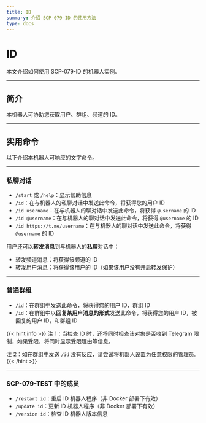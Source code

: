 ```yaml
---
title: ID
summary: 介绍 SCP-079-ID 的使用方法
type: docs
---
```


# ID

本文介绍如何使用 SCP-079-ID 的机器人实例。

---

## 简介

本机器人可协助您获取用户、群组、频道的 ID。

---

## 实用命令

以下介绍本机器人可响应的文字命令。

---

### 私聊对话

- `/start` 或 `/help`：显示帮助信息
- `/id`：在与机器人的私聊对话中发送此命令，将获得您的用户 ID
- `/id username`：在与机器人的聊对话中发送此命令，将获得 `@username` 的 ID
- `/id @username`：在与机器人的聊对话中发送此命令，将获得 `@username` 的 ID
- `/id https://t.me/username`：在与机器人的聊对话中发送此命令，将获得 `@username` 的 ID

用户还可以**转发消息**到与机器人的**私聊**对话中：

- 转发频道消息：将获得该频道的 ID
- 转发用户消息：将获得该用户的 ID（如果该用户没有开启转发保护）

---

### 普通群组

- `/id`：在群组中发送此命令，将获得您的用户 ID，群组 ID
- `/id`：在群组中以**回复某用户消息的形式**发送此命令，将获得您的用户 ID，被回复的用户 ID，和群组 ID

{{< hint info >}}
注 1：当检查 ID 时，还将同时检查该对象是否收到 Telegram 限制，如果受限，将同时显示受限理由等信息。

注 2：如在群组中发送 `/id` 没有反应，请尝试将机器人设置为任意权限的管理员。
{{< /hint >}}

---

### SCP-079-TEST 中的成员

- `/restart id`：重启 ID 机器人程序（非 Docker 部署下有效）
- `/update id`：更新 ID 机器人程序（非 Docker 部署下有效）
- `/version id`：检查 ID 机器人版本信息
